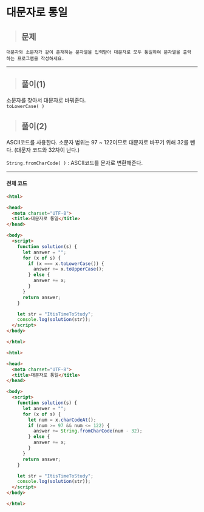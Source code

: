 # 대문자로 통일

> ## 문제

```
대문자와 소문자가 같이 존재하는 문자열을 입력받아 대문자로 모두 통일하여 문자열을 출력 하는 프로그램을 작성하세요.
```
***

> ## 풀이(1)

소문자를 찾아서 대문자로 바꿔준다.<br/>
`toLowerCase( )`

> ## 풀이(2)

ASCII코드를 사용한다.
소문자 범위는 97 ~ 122이므로 대문자로 바꾸기 위해 32를 뺀다. (대문자 코드와 32차이 난다.)

`String.fromCharCode( )` : ASCII코드를 문자로 변환해준다.
***

#### 전체 코드
```html
<html>

<head>
  <meta charset="UTF-8">
  <title>대문자로 통일</title>
</head>

<body>
  <script>
    function solution(s) {
      let answer = "";
      for (x of s) {
        if (x === x.toLowerCase()) {
          answer += x.toUpperCase();
        } else {
          answer += x;
        }
      }
      return answer;
    }

    let str = "ItisTimeToStudy";
    console.log(solution(str));
  </script>
</body>

</html>
```
```html
<html>

<head>
  <meta charset="UTF-8">
  <title>대문자로 통일</title>
</head>

<body>
  <script>
    function solution(s) {
      let answer = "";
      for (x of s) {
        let num = x.charCodeAt();
        if (num >= 97 && num <= 122) {
          answer += String.fromCharCode(num - 32);
        } else {
          answer += x;
        }
      }
      return answer;
    }

    let str = "ItisTimeToStudy";
    console.log(solution(str));
  </script>
</body>

</html>
```